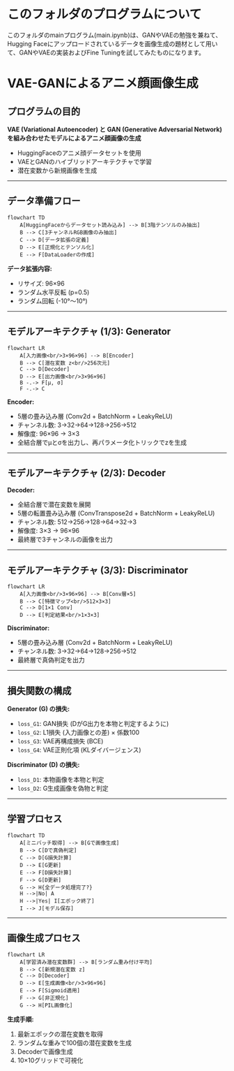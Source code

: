 # このフォルダのプログラムについて

このフォルダのmainプログラム(main.ipynb)は、GANやVAEの勉強を兼ねて、Hugging Faceにアップロードされているデータを画像生成の題材として用いて、GANやVAEの実装およびFine Tuningを試してみたものになります。<br>


# VAE-GANによるアニメ顔画像生成

## プログラムの目的

**VAE (Variational Autoencoder) と GAN (Generative Adversarial Network) を組み合わせたモデルによるアニメ顔画像の生成**

- HuggingFaceのアニメ顔データセットを使用
- VAEとGANのハイブリッドアーキテクチャで学習
- 潜在変数から新規画像を生成

---

## データ準備フロー

```mermaid
flowchart TD
    A[HuggingFaceからデータセット読み込み] --> B[3階テンソルのみ抽出]
    B --> C[3チャンネルRGB画像のみ抽出]
    C --> D[データ拡張の定義]
    D --> E[正規化とテンソル化]
    E --> F[DataLoaderの作成]
```

**データ拡張内容:**
- リサイズ: 96×96
- ランダム水平反転 (p=0.5)
- ランダム回転 (-10°～10°)

---

## モデルアーキテクチャ (1/3): Generator

```mermaid
flowchart LR
    A[入力画像<br/>3×96×96] --> B[Encoder]
    B --> C[潜在変数 z<br/>256次元]
    C --> D[Decoder]
    D --> E[出力画像<br/>3×96×96]
    B -.-> F[μ, σ]
    F -.-> C
```

**Encoder:**
- 5層の畳み込み層 (Conv2d + BatchNorm + LeakyReLU)
- チャンネル数: 3→32→64→128→256→512
- 解像度: 96×96 → 3×3
- 全結合層でμとσを出力し、再パラメータ化トリックでzを生成

---

## モデルアーキテクチャ (2/3): Decoder

**Decoder:**
- 全結合層で潜在変数を展開
- 5層の転置畳み込み層 (ConvTranspose2d + BatchNorm + LeakyReLU)
- チャンネル数: 512→256→128→64→32→3
- 解像度: 3×3 → 96×96
- 最終層で3チャンネルの画像を出力

---

## モデルアーキテクチャ (3/3): Discriminator

```mermaid
flowchart LR
    A[入力画像<br/>3×96×96] --> B[Conv層×5]
    B --> C[特徴マップ<br/>512×3×3]
    C --> D[1×1 Conv]
    D --> E[判定結果<br/>1×3×3]
```

**Discriminator:**
- 5層の畳み込み層 (Conv2d + BatchNorm + LeakyReLU)
- チャンネル数: 3→32→64→128→256→512
- 最終層で真偽判定を出力

---

## 損失関数の構成

**Generator (G) の損失:**
- `loss_G1`: GAN損失 (DがG出力を本物と判定するように)
- `loss_G2`: L1損失 (入力画像との差) × 係数100
- `loss_G3`: VAE再構成損失 (BCE)
- `loss_G4`: VAE正則化項 (KLダイバージェンス)

**Discriminator (D) の損失:**
- `loss_D1`: 本物画像を本物と判定
- `loss_D2`: G生成画像を偽物と判定

---

## 学習プロセス

```mermaid
flowchart TD
    A[ミニバッチ取得] --> B[Gで画像生成]
    B --> C[Dで真偽判定]
    C --> D[G損失計算]
    D --> E[G更新]
    E --> F[D損失計算]
    F --> G[D更新]
    G --> H{全データ処理完了?}
    H -->|No| A
    H -->|Yes| I[エポック終了]
    I --> J[モデル保存]
```

---

## 画像生成プロセス

```mermaid
flowchart LR
    A[学習済み潜在変数群] --> B[ランダム重み付け平均]
    B --> C[新規潜在変数 z]
    C --> D[Decoder]
    D --> E[生成画像<br/>3×96×96]
    E --> F[Sigmoid適用]
    F --> G[非正規化]
    G --> H[PIL画像化]
```

**生成手順:**
1. 最新エポックの潜在変数を取得
2. ランダムな重みで100個の潜在変数を生成
3. Decoderで画像生成
4. 10×10グリッドで可視化
